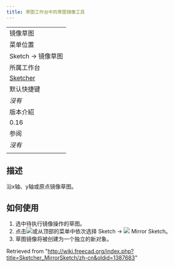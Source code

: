 ```yaml
---
title: 草图工作台中的草图镜像工具
---
```

|  |
| --- |
| 镜像草图 |
| 菜单位置 |
| Sketch → 镜像草图 |
| 所属工作台 |
| [Sketcher](/Sketcher_Workbench/zh-cn "Sketcher Workbench/zh-cn") |
| 默认快捷键 |
| *沒有* |
| 版本介紹 |
| 0.16 |
| 参阅 |
| *沒有* |
|  |

## 描述

沿x轴、y轴或原点镜像草图。

## 如何使用

1. 选中待执行镜像操作的草图。
2. 点击![](/images/Sketcher_MirrorSketch.png)或从顶部的菜单中依次选择 Sketch → ![](/images/Sketcher_MirrorSketch.png) Mirror Sketch。
3. 草图镜像将被创建为一个独立的新对象。

Retrieved from "<http://wiki.freecad.org/index.php?title=Sketcher_MirrorSketch/zh-cn&oldid=1387683>"